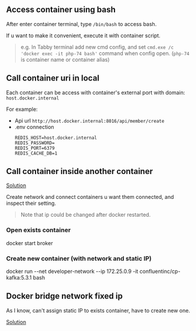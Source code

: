 ## Access container using bash

After enter container terminal, type `/bin/bash` to access bash.

If u want to make it convenient, execute it with container script.

> e.g. In Tabby terminal add new cmd config, and set `cmd.exe /c 'docker exec -it php-74 bash'` command when config open. (`php-74` is container name or container alias)


## Call container uri in local

Each container can be access with container's external port with domain: `host.docker.internal`

For example:

* Api url `http://host.docker.internal:8016/api/member/create`
* .env connection
    ```
    REDIS_HOST=host.docker.internal
    REDIS_PASSWORD=
    REDIS_PORT=6379
    REDIS_CACHE_DB=1
    ```

## Call container inside another container

[Solution](https://stackoverflow.com/questions/42385977/accessing-a-docker-container-from-another-container)

Create network and connect containers u want them connected, and inspect their setting.

> Note that ip could be changed after docker restarted.

### Open exists container

docker start broker

### Create new container (with network and static IP)

docker run --net developer-network --ip 172.25.0.9 -it confluentinc/cp-kafka:5.3.1 bash

## Docker bridge network fixed ip

As I know, can't assign static IP to exists container, have to create new one.

[Solution](https://stackoverflow.com/questions/27937185/assign-static-ip-to-docker-container)


